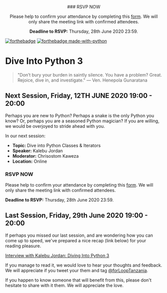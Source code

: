 <div align="center">
### RSVP NOW

Please help to confirm your attendance by completing this [form](https://docs.google.com/forms/d/e/1FAIpQLSfZmpD6sMz3VMBumfcnjnQYX3UOJBkkS1DUZwBd4g2tXjkBGQ/viewform). We will only share the meeting link with confirmed attendees.

**Deadline to RSVP:** Thursday, 28th June 2020 23:59. 
</div>

[![forthebadge](https://forthebadge.com/images/badges/built-with-love.svg)](https://forthebadge.com)
[![forthebadge made-with-python](http://ForTheBadge.com/images/badges/made-with-python.svg)](https://www.python.org/)

# Dive Into Python 3

> "Don’t bury your burden in saintly silence. You have a problem? Great. Rejoice, dive in, and investigate." — Ven. Henepola Gunaratana 

## Next Session, Friday, 12TH JUNE 2020 19:00 - 20:00

Perhaps you are new to Python? Perhaps a snake is the only Python you know? Or, perhaps you are a seasoned Python magician? If you are willing, we would be overjoyed to stride ahead with you.

In our next session:

- **Topic:** Dive into Python Classes & Iterators
- **Speaker:** Kalebu Jordan
- **Moderator:** Chrisostom Kaweza 
- **Location:** Online

### RSVP NOW

Please help to confirm your attendance by completing this [form](https://docs.google.com/forms/d/e/1FAIpQLSfZmpD6sMz3VMBumfcnjnQYX3UOJBkkS1DUZwBd4g2tXjkBGQ/viewform). We will only share the meeting link with confirmed attendees.

**Deadline to RSVP:** Thursday, 28th June 2020 23:59. 

## Last Session, Friday, 29th June 2020 19:00 - 20:00

If perhaps you missed our last session, and are wondering how you can come up to speed, we've prepared a nice recap (link below) for your reading pleasure.

[Interview with Kalebu Jordan: Diving Into Python 3](https://medium.com/dive-into-python-3/interview-with-kalebu-jordan-diving-into-python-3-cb9498bdf798)

If you manage to read it, we would love to hear your thoughts and feedback. We will appreciate if you tweet your them and tag [@forLoopTanzania](https://twitter.com/@forLoopTanzania).

If you happen to know someone that will benefit from this, please don't hesitate to share with it them. We will appreciate the love. 
